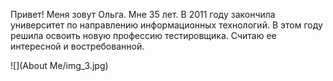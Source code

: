 Привет!
Меня зовут Ольга. Мне 35 лет. В 2011 году закончила университет по направлению информационных технологий. В этом году решила освоить новую профессию тестировщика. 
Считаю ее интересной и востребованной.

![](About Me/img_3.jpg)
